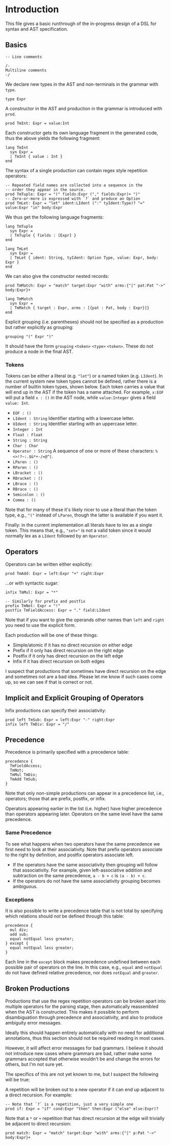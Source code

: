 # Introduction

This file gives a basic runthrough of the in-progress design of a DSL
for syntax and AST specification.

## Basics

```
-- Line comments

/-
Multiline comments
-/
```

We declare new types in the AST and non-terminals in
the grammar with `type`.

```
type Expr
```

A constructor in the AST and production in the grammar is introduced
with `prod`.

```
prod TmInt: Expr = value:Int
```

Each constructor gets its own language fragment in the generated code,
thus the above yields the following fragment:

```
lang TmInt
  syn Expr =
  | TmInt { value : Int }
end
```

The syntax of a single production can contain regex style repetition
operators:

```
-- Repeated field names are collected into a sequence in the
-- order they appear in the source.
prod TmTuple: Expr = "(" fields:Expr ("," fields:Expr)+ ")"
-- Zero-or-more is expressed with `?` and produce an Option
prod TmLet: Expr = "let" ident:LIdent (":" tyIdent:Type)? "=" value:Expr "in" body:Expr
```
We thus get the following language fragments:

```
lang TmTuple
  syn Expr =
  | TmTuple { fields : [Expr] }
end

lang TmLet
  syn Expr =
  | TmLet { ident: String, tyIdent: Option Type, value: Expr, body: Expr }
end
```

We can also give the constructor nested records:

```
prod TmMatch: Expr = "match" target:Expr "with" arms:{"|" pat:Pat "->" body:Expr}+
```

```
lang TmMatch
  syn Expr =
  | TmMatch { target : Expr, arms : [{pat : Pat, body : Expr}]}
end
```

Explicit grouping (i.e. parentheses) should not be specified as a
production but rather explicitly as grouping:

```
grouping "(" Expr ")"
```

It should have the form `grouping` `<token>` `<type>` `<token>`. These
do not produce a node in the final AST.

### Tokens

Tokens can be either a literal (e.g. `"let"`) or a named token
(e.g. `LIdent`). In the current system new token types cannot be
defined, rather there is a number of builtin token types, shown
below. Each token carries a value that will end up in the AST if the
token has a name attached. For example, `x:EOF` will put a field `x :
()` in the AST node, while `value:Integer` gives a field `value: Int`.

- `EOF : ()`
- `LIdent : String` Identifier starting with a lowercase letter.
- `UIdent : String` Identifier starting with an uppercase letter.
- `Integer : Int`
- `Float : Float`
- `String : String`
- `Char : Char`
- `Operator : String` A sequence of one or more of these characters: `%<>!?~:.$&*+-/=@^|`.
- `LParen : ()`
- `RParen : ()`
- `LBracket : ()`
- `RBracket : ()`
- `LBrace : ()`
- `RBrace : ()`
- `Semicolon : ()`
- `Comma : ()`

Note that for many of these it's likely nicer to use a literal than
the token type, e.g., `"("` instead of `LParen`, though the latter is
available if you want it.

Finally: in the current implementation all literals have to lex as a
single token. This means that, e.g., `"set="` is not a valid token
since it would normally lex as a `LIdent` followed by an `Operator`.

## Operators

Operators can be written either explicitly:
```
prod TmAdd: Expr = left:Expr "+" right:Expr
```

...or with syntactic sugar:
```
infix TmMul: Expr = "*"

-- Similarly for prefix and postfix
prefix TmNot: Expr = "!"
postfix TmFieldAccess: Expr = "." field:LIdent
```

Note that if you want to give the operands other names than `left` and
`right` you need to use the explicit form.

Each production will be one of these things:
- Simple/atomic if it has no direct recursion on either edge
- Prefix if it only has direct recursion on the right edge
- Postfix if it only has direct recursion on the left edge
- Infix if it has direct recursion on both edges

I suspect that productions that sometimes have direct recursion on the
edge and sometimes not are a bad idea. Please let me know if such
cases come up, so we can see if that is correct or not.

## Implicit and Explicit Grouping of Operators

<!-- TODO(vipa, 2021-10-29): Rewrite all of the stuff on grouping in
general, probably include ambiguity here -->

Infix productions can specify their associativity:

```
prod left TmSub: Expr = left:Expr "-" right:Expr
infix left TmDiv: Expr = "/"
```

## Precedence

Precedence is primarily specified with a precedence table:

```
precedence {
  TmFieldAccess;
  TmNot;
  TmMul TmDiv;
  TmAdd TmSub;
}
```
Note that only non-simple productions can appear in a precedence list,
i.e., operators; those that are prefix, postfix, or infix.

Operators appearing earlier in the list (i.e. higher) have higher
precedence than operators appearing later. Operators on the same
level have the same precedence.

### Same Precedence

To see what happens when two operators have the same precedence we
first need to look at their associativity. Note that prefix operators
associate to the right by definition, and postfix operators associate
left.

- If the operators have the same associativity then grouping will
  follow that associativity. For example, given left-associative
  addition and subtraction on the same precedence, `a - b + c` is
  `(a - b) + c`.
- If the operators do not have the same associativity grouping becomes
  ambiguous.

### Exceptions

It is also possible to write a precedence table that is not total by
specifying which relations should *not* be defined through this table:

```
precedence {
  mul div;
  add sub;
  equal notEqual less greater;
} except {
  equal notEqual less greater;
}
```

Each line in the `except` block makes precedence undefined between
each possible pair of operators on the line. In this case, e.g.,
`equal` and `notEqual` do not have defined relative precedence, nor
does `notEqual` and `greater`.

## Broken Productions

Productions that use the regex repetition operators can be broken
apart into multiple operators for the parsing stage, then
automatically reassembled when the AST is constructed. This makes it
possible to perform disambiguation through precedence and
associativity, and also to produce ambiguity error messages.

Ideally this should happen entirely automatically with no need for
additional annotations, thus this section should not be required
reading in most cases.

However, it will affect error messages for bad grammars. I believe it
should not introduce new cases where grammars are bad, rather make
some grammars accepted that otherwise wouldn't be and change the
errors for others, but I'm not sure yet.

The specifics of this are not yet known to me, but I suspect the
following will be true:

A repetition will be broken out to a new operator if it can end up
adjacent to a direct recursion. For example:

```
-- Note that `?` is a repetition, just a very simple one
prod if: Expr = "if" cond:Expr "then" then:Expr ("else" else:Expr)?
```

Note that a `*` or `+` repetition that has direct recursion at the
edge will trivially be adjacent to direct recursion:


```
prod match: Expr = "match" target:Expr "with" arms:{"|" p:Pat "->" body:Expr}+
```
